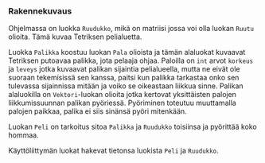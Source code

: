### Rakennekuvaus

Ohjelmassa on luokka ```Ruudukko```, mikä on matriisi jossa voi olla luokan ```Ruutu``` olioita. Tämä kuvaa Tetriksen pelialuetta.

Luokka ```Palikka``` koostuu luokan ```Pala``` olioista ja tämän alaluokat kuvaavat Tetriksen putoavaa palikka, jota pelaaja ohjaa. 
Paloilla on ```int``` arvot ```korkeus``` ja ```leveys``` jotka kuvaavat palikan sijaintia pelialueella, mutta ne eivät ole suoraan tekemisissä 
sen kanssa, paitsi kun palikka tarkastaa onko sen tulevassa sijainnissa mitään ja voiko se oikeastaan liikkua sinne. Palikan alaluokilla 
on ```Vektori```-luokan olioita jotka kertovat yksittäisten palojen liikkumissuunnan palikan pyöriessä. Pyöriminen toteutuu muuttamalla 
palojen paikkaa, palika ei siis sinänsä pyöri mitenkään.

Luokan ```Peli``` on tarkoitus sitoa ```Palikka``` ja ```Ruudukko``` toisiinsa ja pyörittää koko hommaa.

Käyttöliittymän luokat hakevat tietonsa luokista ```Peli``` ja ```Ruudukko```.
